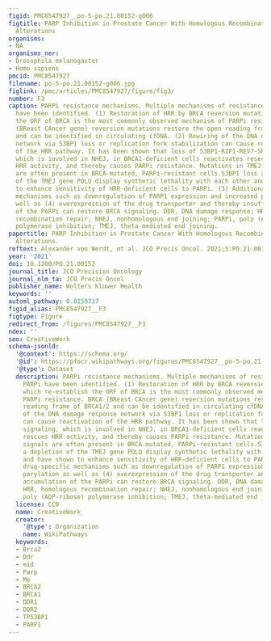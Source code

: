 ```yaml
---
figid: PMC8547927__po-5-po.21.00152-g006
figtitle: PARP Inhibition in Prostate Cancer With Homologous Recombination Repair
  Alterations
organisms:
- NA
organisms_ner:
- Drosophila melanogaster
- Homo sapiens
pmcid: PMC8547927
filename: po-5-po.21.00152-g006.jpg
figlink: /pmc/articles/PMC8547927/figure/fig3/
number: F3
caption: PARPi resistance mechanisms. Multiple mechanisms of resistance against PARPi
  have been identified. (1) Restoration of HRR by BRCA reversion mutations which re-establish
  the ORF of BRCA is the most commonly observed mechanism of PARPi resistance. BRCA
  (BReast CAncer gene) reversion mutations restore the open reading frame of BRCA1/2
  and can be identified in circulating cfDNA. (2) Rewiring of the DNA damage response
  network via 53BP1 loss or replication fork stabilization can cause reactivation
  of the HRR pathway. It has been shown that loss of 53BP1-RIF1-REV7-Shieldin signaling,
  which is involved in NHEJ, in BRCA1-deficient cells reactivates resection, rescues
  HRR activity, and thereby causes PARPi resistance. Mutations in TMEJ-specific signals
  are often present in BRCA-mutated, PARPi-resistant cells.53BP1 loss and a depletion
  of the TMEJ gene POLQ display synthetic lethality with each other and have shown
  to enhance sensitivity of HRR-deficient cells to PARPi. (3) Additionally, drug-specific
  mechanisms such as downregulation of PARP1 expression and increased parylation as
  well as (4) overexpression of the drug transporter and thereby insufficient accumulation
  of the PARPi can restore BRCA signaling. DDR, DNA damage response; HRR, homologous
  recombination repair; NHEJ, nonhomologous end joining; PARPi, poly (ADP-ribose)
  polymerase inhibition; TMEJ, theta-mediated end joining.
papertitle: PARP Inhibition in Prostate Cancer With Homologous Recombination Repair
  Alterations.
reftext: Alexander von Werdt, et al. JCO Precis Oncol. 2021;5:PO.21.00152.
year: '2021'
doi: 10.1200/PO.21.00152
journal_title: JCO Precision Oncology
journal_nlm_ta: JCO Precis Oncol
publisher_name: Wolters Kluwer Health
keywords: ''
automl_pathway: 0.8159737
figid_alias: PMC8547927__F3
figtype: Figure
redirect_from: /figures/PMC8547927__F3
ndex: ''
seo: CreativeWork
schema-jsonld:
  '@context': https://schema.org/
  '@id': https://pfocr.wikipathways.org/figures/PMC8547927__po-5-po.21.00152-g006.html
  '@type': Dataset
  description: PARPi resistance mechanisms. Multiple mechanisms of resistance against
    PARPi have been identified. (1) Restoration of HRR by BRCA reversion mutations
    which re-establish the ORF of BRCA is the most commonly observed mechanism of
    PARPi resistance. BRCA (BReast CAncer gene) reversion mutations restore the open
    reading frame of BRCA1/2 and can be identified in circulating cfDNA. (2) Rewiring
    of the DNA damage response network via 53BP1 loss or replication fork stabilization
    can cause reactivation of the HRR pathway. It has been shown that loss of 53BP1-RIF1-REV7-Shieldin
    signaling, which is involved in NHEJ, in BRCA1-deficient cells reactivates resection,
    rescues HRR activity, and thereby causes PARPi resistance. Mutations in TMEJ-specific
    signals are often present in BRCA-mutated, PARPi-resistant cells.53BP1 loss and
    a depletion of the TMEJ gene POLQ display synthetic lethality with each other
    and have shown to enhance sensitivity of HRR-deficient cells to PARPi. (3) Additionally,
    drug-specific mechanisms such as downregulation of PARP1 expression and increased
    parylation as well as (4) overexpression of the drug transporter and thereby insufficient
    accumulation of the PARPi can restore BRCA signaling. DDR, DNA damage response;
    HRR, homologous recombination repair; NHEJ, nonhomologous end joining; PARPi,
    poly (ADP-ribose) polymerase inhibition; TMEJ, theta-mediated end joining.
  license: CC0
  name: CreativeWork
  creator:
    '@type': Organization
    name: WikiPathways
  keywords:
  - Brca2
  - Ddr
  - mid
  - Parp
  - Me
  - BRCA2
  - BRCA1
  - DDR1
  - DDR2
  - TP53BP1
  - PARP1
---
```

